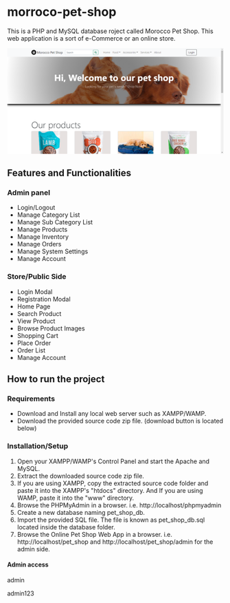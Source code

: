 # morroco-pet-shop
This is a PHP and MySQL database roject called Morocco Pet Shop. This web application is a sort of e-Commerce or an online store.

![preview img](/uploads/demo.PNG)

<h2>Features and Functionalities </h2>
<h3>Admin panel</h3>
<ul>
    <li>Login/Logout</li>
    <li>Manage Category List</li>
    <li>Manage Sub Category List</li>
    <li>Manage Products</li>
    <li>Manage Inventory</li>
    <li>Manage Orders</li>
    <li>Manage System Settings</li>
    <li>Manage Account</li>
</ul>

<h3>Store/Public Side</h3>
<ul>
    <li>Login Modal</li>
    <li>Registration Modal</li>
    <li>Home Page</li>
    <li>Search Product</li>
    <li>View Product</li>
    <li>Browse Product Images</li>
    <li>Shopping Cart</li>
    <li>Place Order</li>
    <li>Order List</li>
    <li>Manage Account</li>
</ul>

<h2>How to run the project</h2>
<h3>Requirements</h3>
<ul>
    <li>Download and Install any local web server such as XAMPP/WAMP.</li>
    <li>Download the provided source code zip file. (download button is located below)</li>
</ul>

<h3>Installation/Setup</h3>
<ol>
 <li>Open your XAMPP/WAMP's Control Panel and start the Apache and MySQL.</li>
 <li>Extract the downloaded source code zip file.</li>
 <li>If you are using XAMPP, copy the extracted source code folder and paste it into the XAMPP's "htdocs" directory. And If you are using WAMP, paste it into the "www" directory.</li>
 <li>Browse the PHPMyAdmin in a browser. i.e. http://localhost/phpmyadmin</li>
 <li>Create a new database naming pet_shop_db.</li>
 <li>Import the provided SQL file. The file is known as pet_shop_db.sql located inside the database folder.</li>
 <li>Browse the Online Pet Shop Web App in a browser. i.e. http://localhost/pet_shop and http://localhost/pet_shop/admin for the admin side.</li>
</ol>

<h4> Admin access</h4>
<p>admin</p>
<p>admin123</p>






